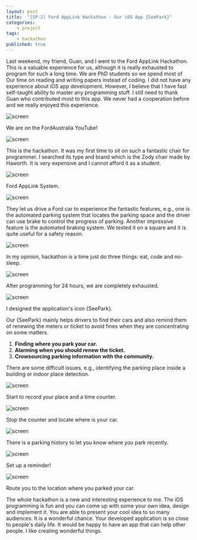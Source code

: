 ```yaml
---
layout: post
title:  "[SP-2] Ford AppLink Hackathon - Our iOS App {SeePark}"
categories: 
    - project
tags:
    - hackathon
published: true
---
```


Last weekend, my friend, Guan, and I went to the Ford AppLink Hackathon.
This is a valuable experience for us, although it is really exhausted to
program for such a long time. We are PhD students so we spend most of
Our time on reading and writing papers instead of coding. I did not have
any experience about iOS app development. However, I believe that I have
fast self-taught ability to master any programming stuff. I still need
to thank Guan who contributed most to this app. We never had a
cooperation before and we really enjoyed this experience. 

![screen](http://farm3.staticflickr.com/2827/11058384965_1379c93248.jpg)

We are on the FordAustralia YouTube!

![screen](http://farm8.staticflickr.com/7408/11058504874_12506afd12.jpg)

This is the hackathon. It was my first time to sit on such a fantastic 
chair for programmer. I searched its type and brand which is the Zody 
chair made by Haworth. It is very expensive and I cannot afford it as 
a student. 

![screen](http://farm4.staticflickr.com/3692/11058384595_82d314afac.jpg)

Ford AppLink System. 

![screen](http://farm6.staticflickr.com/5537/11058384575_7667a54994.jpg)

They let us drive a Ford car to experience the fantastic features, e.g., 
one is the automated parking system that locates the parking space and 
the driver can use brake to control the progress of parking. Another 
impressive feature is the automated braking system. We tested it on a 
square and it is quite useful for a safety reason. 

![screen](http://farm4.staticflickr.com/3793/11058472266_ca76fb1f53.jpg)

In my opinion, hackathon is a time just do three things: eat, code and 
no-sleep. 

![screen](http://farm4.staticflickr.com/3794/11058384755_a76f51d226.jpg)

After programming for 24 hours, we are completely exhausted. 

![screen](http://farm6.staticflickr.com/5532/11058385515_a3fcd68637.jpg)

I designed the application's icon {SeePark}. 

Our {SeePark} mainly helps drivers to find their cars and also remind 
them of renewing the meters or ticket to avoid fines when they 
are concentrating on some matters. 

1.   **Finding where you park your car.**
2.   **Alarming when you should renew the ticket.**
3.   **Crowsourcing parking information with the community.**

There are some difficult issues, e.g., identifying the parking place 
inside a building or indoor place detection. 

![screen](http://farm4.staticflickr.com/3831/11058551213_de298d7b33.jpg)

Start to record your place and a time counter. 

![screen](http://farm3.staticflickr.com/2869/11058505274_a3ee26909b.jpg)

Stop the counter and locate where is your car. 

![screen](http://farm8.staticflickr.com/7425/11058551123_2dcf7caa3d.jpg)

There is a parking history to let you know where you park recently. 

![screen](http://farm4.staticflickr.com/3760/11058385095_2cd87c5185.jpg)

Set up a reminder!

![screen](http://farm6.staticflickr.com/5502/11058472286_6d733ca66b.jpg)

Route you to the location where you parked your car. 

The whole hackathon is a new and interesting experience to me. The iOS
programming is fun and you can come up with some your own idea,
design and implement it. You are able to present your cool idea to 
so many audiences. It is a wonderful chance. Your developed application
is so close to people's daily life. It would be happy to have an app 
that can help other people. I like creating wonderful things. 




